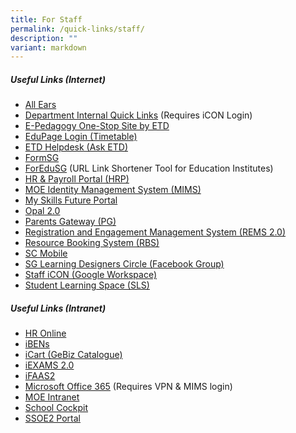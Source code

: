 ```yaml
---
title: For Staff
permalink: /quick-links/staff/
description: ""
variant: markdown
---
```

##### **Useful Links (Internet)**
* <a href="https://forms.moe.edu.sg/" target="_blank">All Ears</a>
* <a href="https://go.gov.sg/ypsdept" target="_blank">Department Internal Quick Links</a> (Requires iCON Login)
* <a href="https://go.gov.sg/eped-onestop" target="_blank">E-Pedagogy One-Stop Site by ETD</a>
* <a href="https://yps.edupage.org/" target="_blank">EduPage Login (Timetable)</a>
* <a href="https://go.gov.sg/ETDhelpdesk" target="_blank">ETD Helpdesk (Ask ETD)</a>
* <a href="https://form.gov.sg/" target="_blank">FormSG</a>
* <a href="https://for.edu.sg" target="_blank">ForEduSG</a> (URL Link Shortener Tool for Education Institutes)
* <a href="https://www.hrp.gov.sg/" target="_blank">HR &amp; Payroll Portal (HRP)</a>
* <a href="https://portal.mims.moe.gov.sg/" target="_blank">MOE Identity Management System (MIMS)</a>
* <a href="https://www.myskillsfuture.gov.sg/content/student/en/secondary.html" target="_blank">My Skills Future Portal</a>
* <a href="https://opal2.moe.edu.sg/" target="_blank">Opal 2.0</a>
* <a href="https://pg.moe.edu.sg/" target="_blank">Parents Gateway (PG)</a>
* <a href="https://rems.moe.edu.sg/" target="_blank">Registration and Engagement Management System (REMS 2.0)</a>
* <a href="https://go.gov.sg/ypsrbs" target="_blank">Resource Booking System (RBS)</a>
* <a href="https://scmobile.moe.edu.sg/login" target="_blank">SC Mobile</a>
* <a href="https://www.facebook.com/groups/sglearningdesigners/" target="_blank">SG Learning Designers Circle (Facebook Group)</a>
* <a href="https://workspace.google.com/dashboard" target="_blank">Staff iCON (Google Workspace)</a>
* <a href="https://vle.learning.moe.edu.sg/login" target="_blank">Student Learning Space (SLS)</a>

##### **Useful Links (Intranet)**
* <a href="https://intranet.moe.gov.sg/hr_online/Pages/backup/redirect.aspx" target="_blank">HR Online</a>
* <a href="https://ibens.moe.gov.sg/rm" target="_blank">iBENs</a>
* <a href="https://intranet.moe.gov.sg/moeprocurement/Pages/iCart.aspx" target="_blank">iCart (GeBiz Catalogue)</a>
* <a href="https://iexams.seab.gov.sg/login" target="_blank">iEXAMS 2.0</a>
* <a href="https://ifaas2.moe.gov.sg/" target="_blank">iFAAS2</a>
* <a href="https://www.office.com/" target="_blank">Microsoft Office 365</a> (Requires VPN &amp; MIMS login)
* <a href="https://intranet.moe.gov.sg/Pages/Home.aspx" target="_blank">MOE Intranet</a>
* <a href="http://schoolcockpit.moe.gov.sg/" target="_blank">School Cockpit</a>
* <a href="https://go.gov.sg/yps-ssoe2-portal" target="_blank">SSOE2 Portal</a>